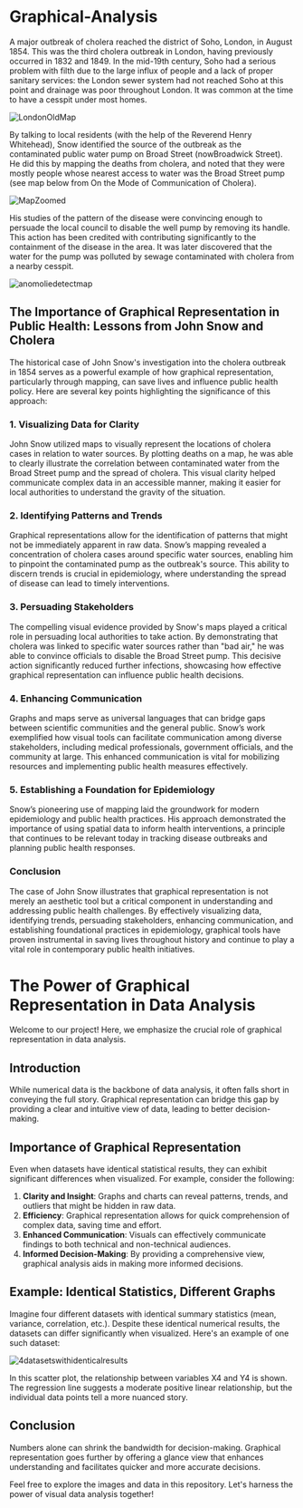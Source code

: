 # Graphical-Analysis
A major outbreak of cholera reached the district of Soho, London, in August 1854. This was the third cholera outbreak in London, having previously occurred in 1832 and 1849. In the mid-19th century, Soho had a serious problem with filth due to the large influx of people and a lack of proper sanitary services: the London sewer system had not reached Soho at this point and drainage was poor throughout London. It was common at the time to have a cesspit under most homes.

![LondonOldMap](https://github.com/user-attachments/assets/896896bd-c3a3-4513-af8d-cbabd1f2b913)

By talking to local residents (with the help of the Reverend Henry Whitehead), Snow identified the source of the outbreak as the contaminated public water pump on Broad Street (nowBroadwick Street). He did this by mapping the deaths from cholera, and noted that they were mostly people whose nearest access to water was the Broad Street pump (see map below from On the Mode of Communication of Cholera).

![MapZoomed](https://github.com/user-attachments/assets/1eaa6946-fa56-45d2-91de-c35f2ca98243)

His studies of the pattern of the disease were convincing enough to persuade the local council to disable the well pump by removing its handle. This action has been credited with contributing significantly to the containment of the disease in the area. It was later discovered that the water for the pump was polluted by sewage contaminated with cholera from a nearby cesspit.

![anomoliedetectmap](https://github.com/user-attachments/assets/3211d434-afdd-4b27-b6a0-6c49ab352f05)

## The Importance of Graphical Representation in Public Health: Lessons from John Snow and Cholera

The historical case of John Snow's investigation into the cholera outbreak in 1854 serves as a powerful example of how graphical representation, particularly through mapping, can save lives and influence public health policy. Here are several key points highlighting the significance of this approach:

### 1. **Visualizing Data for Clarity**
John Snow utilized maps to visually represent the locations of cholera cases in relation to water sources. By plotting deaths on a map, he was able to clearly illustrate the correlation between contaminated water from the Broad Street pump and the spread of cholera. This visual clarity helped communicate complex data in an accessible manner, making it easier for local authorities to understand the gravity of the situation.

### 2. **Identifying Patterns and Trends**
Graphical representations allow for the identification of patterns that might not be immediately apparent in raw data. Snow’s mapping revealed a concentration of cholera cases around specific water sources, enabling him to pinpoint the contaminated pump as the outbreak's source. This ability to discern trends is crucial in epidemiology, where understanding the spread of disease can lead to timely interventions.

### 3. **Persuading Stakeholders**
The compelling visual evidence provided by Snow's maps played a critical role in persuading local authorities to take action. By demonstrating that cholera was linked to specific water sources rather than "bad air," he was able to convince officials to disable the Broad Street pump. This decisive action significantly reduced further infections, showcasing how effective graphical representation can influence public health decisions.

### 4. **Enhancing Communication**
Graphs and maps serve as universal languages that can bridge gaps between scientific communities and the general public. Snow’s work exemplified how visual tools can facilitate communication among diverse stakeholders, including medical professionals, government officials, and the community at large. This enhanced communication is vital for mobilizing resources and implementing public health measures effectively.

### 5. **Establishing a Foundation for Epidemiology**
Snow’s pioneering use of mapping laid the groundwork for modern epidemiology and public health practices. His approach demonstrated the importance of using spatial data to inform health interventions, a principle that continues to be relevant today in tracking disease outbreaks and planning public health responses.

### Conclusion
The case of John Snow illustrates that graphical representation is not merely an aesthetic tool but a critical component in understanding and addressing public health challenges. By effectively visualizing data, identifying trends, persuading stakeholders, enhancing communication, and establishing foundational practices in epidemiology, graphical tools have proven instrumental in saving lives throughout history and continue to play a vital role in contemporary public health initiatives.

# The Power of Graphical Representation in Data Analysis

Welcome to our project! Here, we emphasize the crucial role of graphical representation in data analysis.

## Introduction

While numerical data is the backbone of data analysis, it often falls short in conveying the full story. Graphical representation can bridge this gap by providing a clear and intuitive view of data, leading to better decision-making.

## Importance of Graphical Representation

Even when datasets have identical statistical results, they can exhibit significant differences when visualized. For example, consider the following:

1. **Clarity and Insight**: Graphs and charts can reveal patterns, trends, and outliers that might be hidden in raw data.
2. **Efficiency**: Graphical representation allows for quick comprehension of complex data, saving time and effort.
3. **Enhanced Communication**: Visuals can effectively communicate findings to both technical and non-technical audiences.
4. **Informed Decision-Making**: By providing a comprehensive view, graphical analysis aids in making more informed decisions.

## Example: Identical Statistics, Different Graphs

Imagine four different datasets with identical summary statistics (mean, variance, correlation, etc.). Despite these identical numerical results, the datasets can differ significantly when visualized. Here's an example of one such dataset:

![4datasetswithidenticalresults](https://github.com/user-attachments/assets/627a7d96-b2f8-4228-8c5a-6954be805bff)


In this scatter plot, the relationship between variables X4 and Y4 is shown. The regression line suggests a moderate positive linear relationship, but the individual data points tell a more nuanced story.

## Conclusion

Numbers alone can shrink the bandwidth for decision-making. Graphical representation goes further by offering a glance view that enhances understanding and facilitates quicker and more accurate decisions.

Feel free to explore the images and data in this repository. Let's harness the power of visual data analysis together!
